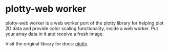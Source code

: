 
plotty-web worker
======

plotty-web worker is a web worker port of the plotty library for helping plot 2D data and provide color scaling
functionality, inside a web worker. Put your array data in it and receive a fresh image.

Visit the original library for docs: [plotty](https://github.com/santilland/plotty)

